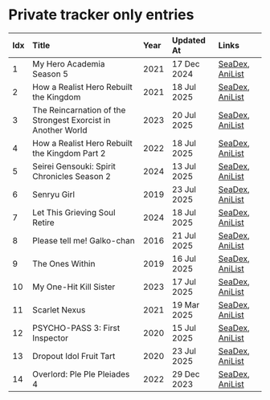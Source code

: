 # Private tracker only entries
| Idx | Title                                                        | Year | Updated At  | Links                                                                              |
| :---| :------------------------------------------------------------| :----| :-----------| :----------------------------------------------------------------------------------|
| 1   | My Hero Academia Season 5                                    | 2021 | 17 Dec 2024 | [SeaDex](https://releases.moe/117193/), [AniList](https://anilist.co/anime/117193) |
| 2   | How a Realist Hero Rebuilt the Kingdom                       | 2021 | 18 Jul 2025 | [SeaDex](https://releases.moe/117612/), [AniList](https://anilist.co/anime/117612) |
| 3   | The Reincarnation of the Strongest Exorcist in Another World | 2023 | 20 Jul 2025 | [SeaDex](https://releases.moe/144553/), [AniList](https://anilist.co/anime/144553) |
| 4   | How a Realist Hero Rebuilt the Kingdom Part 2                | 2022 | 18 Jul 2025 | [SeaDex](https://releases.moe/139648/), [AniList](https://anilist.co/anime/139648) |
| 5   | Seirei Gensouki: Spirit Chronicles Season 2                  | 2024 | 13 Jul 2025 | [SeaDex](https://releases.moe/141182/), [AniList](https://anilist.co/anime/141182) |
| 6   | Senryu Girl                                                  | 2019 | 23 Jul 2025 | [SeaDex](https://releases.moe/106051/), [AniList](https://anilist.co/anime/106051) |
| 7   | Let This Grieving Soul Retire                                | 2024 | 18 Jul 2025 | [SeaDex](https://releases.moe/175019/), [AniList](https://anilist.co/anime/175019) |
| 8   | Please tell me! Galko-chan                                   | 2016 | 21 Jul 2025 | [SeaDex](https://releases.moe/21472/), [AniList](https://anilist.co/anime/21472)   |
| 9   | The Ones Within                                              | 2019 | 16 Jul 2025 | [SeaDex](https://releases.moe/102926/), [AniList](https://anilist.co/anime/102926) |
| 10  | My One-Hit Kill Sister                                       | 2023 | 17 Jul 2025 | [SeaDex](https://releases.moe/146234/), [AniList](https://anilist.co/anime/146234) |
| 11  | Scarlet Nexus                                                | 2021 | 19 Mar 2025 | [SeaDex](https://releases.moe/131150/), [AniList](https://anilist.co/anime/131150) |
| 12  | PSYCHO-PASS 3: First Inspector                               | 2020 | 15 Jul 2025 | [SeaDex](https://releases.moe/113917/), [AniList](https://anilist.co/anime/113917) |
| 13  | Dropout Idol Fruit Tart                                      | 2020 | 23 Jul 2025 | [SeaDex](https://releases.moe/108713/), [AniList](https://anilist.co/anime/108713) |
| 14  | Overlord: Ple Ple Pleiades 4                                 | 2022 | 29 Dec 2023 | [SeaDex](https://releases.moe/151898/), [AniList](https://anilist.co/anime/151898) |